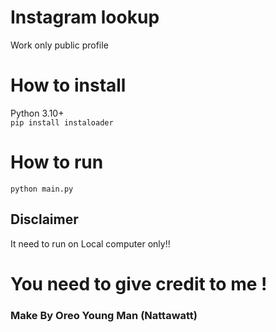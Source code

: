 # Instagram lookup   
Work only public profile<br> 
# How to install <br>
Python 3.10+<br>
```pip install instaloader```<br>
# How to run <br>
```python main.py```

## Disclaimer <br>
It need to run on Local computer only!!   

# You need to give credit to me !   

### Make By Oreo Young Man (Nattawatt)
